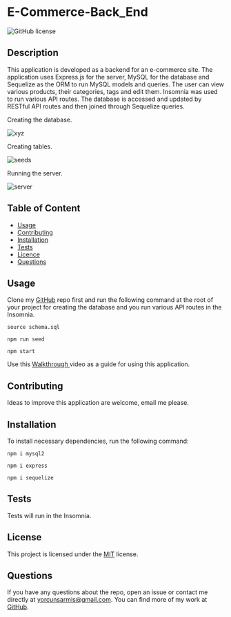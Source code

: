   # **E-Commerce-Back_End**

  ![GitHub license](https://img.shields.io/badge/license-MIT-blue.svg)
  
  ## Description 
  
  This application is developed as a backend for an e-commerce site. The application uses Express.js for the server, MySQL for the database and Sequelize as the ORM to run MySQL models and queries. The user can view various products, their categories, tags and edit them. Insomnia was used to run various API routes. The database is accessed and updated by RESTful API routes and then joined through Sequelize queries.

Creating the database.

![xyz](https://user-images.githubusercontent.com/79064464/172611703-21a1a796-216b-4f20-8fe3-1b1b750ac33d.png)

Creating tables.

![seeds](https://user-images.githubusercontent.com/79064464/172611865-c3b992e9-57d1-4dff-aebe-1bad21df10d7.png)

Running the server.

![server](https://user-images.githubusercontent.com/79064464/172611988-7b744ddc-f9f5-4bdd-bdc7-ba1fd477adfb.png)

  ## Table of Content

  * [Usage](#usage)
  * [Contributing](#contributing)
  * [Installation](#installation)
  * [Tests](#tests)
  * [Licence](#license)
  * [Questions](#questions)

  ## Usage

  Clone my [GitHub](https://github.com/orcunSarmis/E-Commerce-Back_End) repo first and run the following command at the root of your project for creating the database and you run various API routes in the Insomnia.
  ```
  source schema.sql
  ```
  ```
  npm run seed
  ```
  ```
  npm start
  ```
  Use this [Walkthrough ](https://drive.google.com/file/d/10r0nt9gcuFydYCSKORxlrnXNWiktVnCQ/view?usp=sharing) video as a guide for using this application.
  
  ## Contributing

  Ideas to improve this application are welcome, email me please.

  ## Installation

  To install necessary dependencies, run the following command:
  ```
  npm i mysql2
  ```
  ```
  npm i express
  ```
  ```
  npm i sequelize
  ```
  
  ## Tests

  Tests will run in the Insomnia.
  
  ## License

   This project is licensed under the [MIT](https://choosealicense.com/licenses/mit/) license. 

  ## Questions

  If you have any questions about the repo, open an issue or contact me directly at yorcunsarmis@gmail.com. You can find more of my work at [GitHub](https://github.com/orcunSarmis/).
